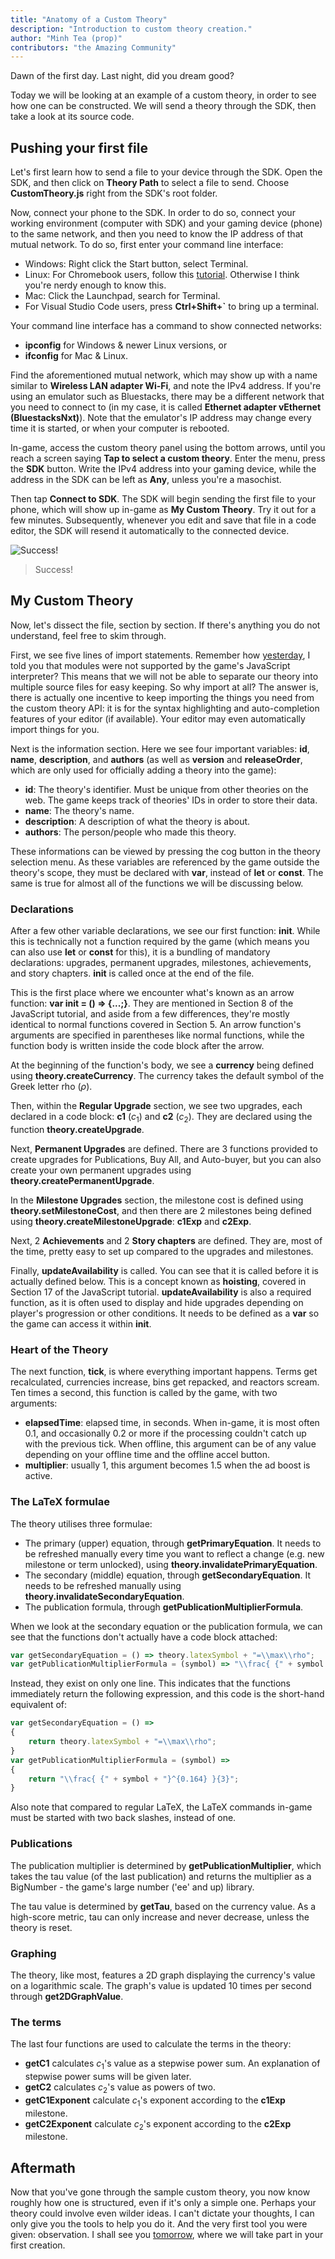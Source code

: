 ```yaml
---
title: "Anatomy of a Custom Theory"
description: "Introduction to custom theory creation."
author: "Minh Tea (prop)"
contributors: "the Amazing Community"
---
```


Dawn of the first day. Last night, did you dream good?

Today we will be looking at an example of a custom theory, in order to see how one can be constructed. We will send a theory through the SDK, then take a look at its source code.

## Pushing your first file

Let's first learn how to send a file to your device through the SDK. Open the SDK, and then click on **Theory Path** to select a file to send. Choose **CustomTheory.js** right from the SDK's root folder.

Now, connect your phone to the SDK. In order to do so, connect your working environment (computer with SDK) and your gaming device (phone) to the same network, and then you need to know the IP address of that mutual network. To do so, first enter your command line interface:

- Windows: Right click the Start button, select Terminal.
- Linux: For Chromebook users, follow this [tutorial](https://chromeos.dev/en/productivity/terminal). Otherwise I think you're nerdy enough to know this.
- Mac: Click the Launchpad, search for Terminal.
- For Visual Studio Code users, press **Ctrl+Shift+`** to bring up a terminal.

Your command line interface has a command to show connected networks:

- **ipconfig** for Windows & newer Linux versions, or
- **ifconfig** for Mac & Linux.

Find the aforementioned mutual network, which may show up with a name similar to **Wireless LAN adapter Wi-Fi**, and note the IPv4 address. If you're using an emulator such as Bluestacks, there may be a different network that you need to connect to (in my case, it is called **Ethernet adapter vEthernet (BluestacksNxt)**). Note that the emulator's IP address may change every time it is started, or when your computer is rebooted.

In-game, access the custom theory panel using the bottom arrows, until you reach a screen saying **Tap to select a custom theory**. Enter the menu, press the **SDK** button. Write the IPv4 address into your gaming device, while the address in the SDK can be left as **Any**, unless you're a masochist.

Then tap **Connect to SDK**. The SDK will begin sending the first file to your phone, which will show up in-game as **My Custom Theory**. Try it out for a few minutes. Subsequently, whenever you edit and save that file in a code editor, the SDK will resend it automatically to the connected device.

![Success!](/images/ct-creation/1/sdk.png)

> Success!

## My Custom Theory

Now, let's dissect the file, section by section. If there's anything you do not understand, feel free to skim through.

First, we see five lines of import statements. Remember how [yesterday](<Day 0.md#prerequisites>), I told you that modules were not supported by the game's JavaScript interpreter? This means that we will not be able to separate our theory into multiple source files for easy keeping. So why import at all? The answer is, there is actually one incentive to keep importing the things you need from the custom theory API: it is for the syntax highlighting and auto-completion features of your editor (if available). Your editor may even automatically import things for you.

Next is the information section. Here we see four important variables: **id**, **name**, **description**, and **authors** (as well as **version** and **releaseOrder**, which are only used for officially adding a theory into the game):

- **id**: The theory's identifier. Must be unique from other theories on the web. The game keeps track of theories' IDs in order to store their data.
- **name**: The theory's name.
- **description**: A description of what the theory is about.
- **authors**: The person/people who made this theory.

These informations can be viewed by pressing the cog button in the theory selection menu. As these variables are referenced by the game outside the theory's scope, they must be declared with **var**, instead of **let** or **const**. The same is true for almost all of the functions we will be discussing below.

### Declarations

After a few other variable declarations, we see our first function: **init**. While this is technically not a function required by the game (which means you can also use **let** or **const** for this), it is a bundling of mandatory declarations: upgrades, permanent upgrades, milestones, achievements, and story chapters. **init** is called once at the end of the file.

This is the first place where we encounter what's known as an arrow function: **var init = () => {...;}**. They are mentioned in Section 8 of the JavaScript tutorial, and aside from a few differences, they're mostly identical to normal functions covered in Section 5. An arrow function's arguments are specified in parentheses like normal functions, while the function body is written inside the code block after the arrow.

At the beginning of the function's body, we see a **currency** being defined using **theory.createCurrency**. The currency takes the default symbol of the Greek letter rho ($\rho$).

Then, within the **Regular Upgrade** section, we see two upgrades, each declared in a code block: **c1** ($c_1$) and **c2** ($c_2$). They are declared using the function **theory.createUpgrade**.

Next, **Permanent Upgrades** are defined. There are 3 functions provided to create upgrades for Publications, Buy All, and Auto-buyer, but you can also create your own permanent upgrades using **theory.createPermanentUpgrade**.

In the **Milestone Upgrades** section, the milestone cost is defined using **theory.setMilestoneCost**, and then there are 2 milestones being defined using **theory.createMilestoneUpgrade**: **c1Exp** and **c2Exp**.

Next, 2 **Achievements** and 2 **Story chapters** are defined. They are, most of the time, pretty easy to set up compared to the upgrades and milestones.

Finally, **updateAvailability** is called. You can see that it is called before it is actually defined below. This is a concept known as **hoisting**, covered in Section 17 of the JavaScript tutorial. **updateAvailability** is also a required function, as it is often used to display and hide upgrades depending on player's progression or other conditions. It needs to be defined as a **var** so the game can access it within **init**.

### Heart of the Theory

The next function, **tick**, is where everything important happens. Terms get recalculated, currencies increase, bins get repacked, and reactors scream. Ten times a second, this function is called by the game, with two arguments:

- **elapsedTime**: elapsed time, in seconds. When in-game, it is most often 0.1, and occasionally 0.2 or more if the processing couldn't catch up with the previous tick. When offline, this argument can be of any value depending on your offline time and the offline accel button.
- **multiplier**: usually 1, this argument becomes 1.5 when the ad boost is active.

### The LaTeX formulae

The theory utilises three formulae:

- The primary (upper) equation, through **getPrimaryEquation**. It needs to be refreshed manually every time you want to reflect a change (e.g. new milestone or term unlocked), using **theory.invalidatePrimaryEquation**.
- The secondary (middle) equation, through **getSecondaryEquation**. It needs to be refreshed manually using **theory.invalidateSecondaryEquation**.
- The publication formula, through **getPublicationMultiplierFormula**.

When we look at the secondary equation or the publication formula, we can see that the functions don't actually have a code block attached:

```js
var getSecondaryEquation = () => theory.latexSymbol + "=\\max\\rho";
var getPublicationMultiplierFormula = (symbol) => "\\frac{ {" + symbol + "}^{0.164} }{3}";
```

Instead, they exist on only one line. This indicates that the functions immediately return the following expression, and this code is the short-hand equivalent of:

```js
var getSecondaryEquation = () =>
{
    return theory.latexSymbol + "=\\max\\rho";
}
var getPublicationMultiplierFormula = (symbol) =>
{
    return "\\frac{ {" + symbol + "}^{0.164} }{3}";
}
```

Also note that compared to regular LaTeX, the LaTeX commands in-game must be started with two back slashes, instead of one.

### Publications

The publication multiplier is determined by **getPublicationMultiplier**, which takes the tau value (of the last publication) and returns the multiplier as a BigNumber - the game's large number ('ee' and up) library.

The tau value is determined by **getTau**, based on the currency value. As a high-score metric, tau can only increase and never decrease, unless the theory is reset.

### Graphing

The theory, like most, features a 2D graph displaying the currency's value on a logarithmic scale. The graph's value is updated 10 times per second through **get2DGraphValue**.

### The terms

The last four functions are used to calculate the terms in the theory:

- **getC1** calculates $c_1$'s value as a stepwise power sum. An explanation of stepwise power sums will be given later.
- **getC2** calculates $c_2$'s value as powers of two.
- **getC1Exponent** calculate $c_1$'s exponent according to the **c1Exp** milestone.
- **getC2Exponent** calculate $c_2$'s exponent according to the **c2Exp** milestone.

## Aftermath

Now that you've gone through the sample custom theory, you now know roughly how one is structured, even if it's only a simple one. Perhaps your theory could involve even wilder ideas. I can't dictate your thoughts, I can only give you the tools to help you do it. And the very first tool you were given: observation. I shall see you [tomorrow](../day-2/), where we will take part in your first creation.
